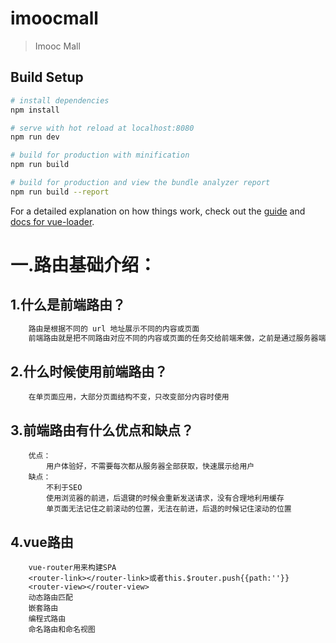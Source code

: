 # imoocmall

> Imooc Mall

## Build Setup

``` bash
# install dependencies
npm install

# serve with hot reload at localhost:8080
npm run dev

# build for production with minification
npm run build

# build for production and view the bundle analyzer report
npm run build --report
```

For a detailed explanation on how things work, check out the [guide](http://vuejs-templates.github.io/webpack/) and [docs for vue-loader](http://vuejs.github.io/vue-loader).



一.路由基础介绍：
====
1.什么是前端路由？<br>
----
``` bash
    路由是根据不同的 url 地址展示不同的内容或页面
    前端路由就是把不同路由对应不同的内容或页面的任务交给前端来做，之前是通过服务器端根据 url 的不同返回不同的页面实现
```
## 2.什么时候使用前端路由？<br>
```
    在单页面应用，大部分页面结构不变，只改变部分内容时使用
```
## 3.前端路由有什么优点和缺点？<br>
```
    优点：
        用户体验好，不需要每次都从服务器全部获取，快速展示给用户
    缺点：
        不利于SEO
        使用浏览器的前进，后退键的时候会重新发送请求，没有合理地利用缓存
        单页面无法记住之前滚动的位置，无法在前进，后退的时候记住滚动的位置
```
4.vue路由
----
```
    vue-router用来构建SPA
    <router-link></router-link>或者this.$router.push{{path:''}}
    <router-view></router-view>
    动态路由匹配
    嵌套路由
    编程式路由
    命名路由和命名视图
```